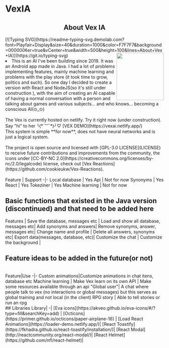 # VexIA
<div>
<h2 align="center">About Vex IA</h2>
[![Typing SVG](https://readme-typing-svg.demolab.com?font=Playfair+Display&size=40&duration=1000&color=F7F7F7&background=000000&center=true&vCenter=true&width=500&height=100&lines=About+Vex+IA)](https://git.io/typing-svg)
<img src="" width="150" height="150" align="right">
<li>This is an AI I've been building since 2019. It was an Android app made in Java. I had a lot of problems implementing features, mainly machine learning and problems with the play store (it took time to grow, politics and such). So one day I decided to create a version with React and NodeJS(so it's still under construction ), with the aim of creating an AI capable of having a normal conversation with a person and talking about games and various subjects... and who knows... becoming a conscious AI(⊙_⊙) </li>
</div>
<br>
The Vex is currently hosted on netlify. Try it right now (under construction). Say "hi" to her ╰(*´︶`*)╯♡
[VEX DEMO](https://vexai.netlify.app/)
<br>
This system is simple **for now**, does not have neural networks and is just a logical system. <br>
<br>
The project is open source and licensed with [GPL-3.0 LICENSE](LICENSE) to receive future contributions and improvements from the community, the icons under [CC-BY-NC 2.0](https://creativecommons.org/licenses/by-nc/2.0/legalcode) license, check out [Vex Reactions](https://github.com/cookieukw/Vex-Reactions).
<br>
<br>
Feature  | Support
-|-
Local database | Yes 
Api | Not for now
Synonyms | Yes
React | Yes
Tokeziner | Yes
Machine learning | Not for now
<br>

## Basic functions that existed in the Java version (discontinued) and that need to be added here

Features | 
Save the database, messages etc |
Load and show all database, messages etc|
Add synonyms and answers|
Remove synonyms, answer, messages etc|
Change name and profile  |
Delete all answers, synonyms etc|
Export data(messages, database, etc)|
Customize the chat |
Customize the background |
<br>
## Feature ideas to be added in the future(or not)
<br>
Feature|Use
-|-
Custom animations|Customize animations in chat itens, database etc
Machine learning | Make Vex learn on its own 
API | Make some resources available through an api
"Global user"| A chat where people talk to vex (no interactions or global messages) but this serves as global training and not local (in the client) 
RPG story | Able to tell stories or run an rpg 
<br>
## Libraries
Library|
-|
[Eva icons](https://akveo.github.io/eva-icons/#/?type=fill&searchKey=add) | 
[Octicons](https://primer.github.io/octicons/paper-airplane-16) |
[Load React Animations](https://loader-demo.netlify.app/)|
[React Toastify](https://fkhadra.github.io/react-toastify/installation/)|
[React Modal](http://reactcommunity.org/react-modal/)|
[React Helmet](https://github.com/nfl/react-helmet)|